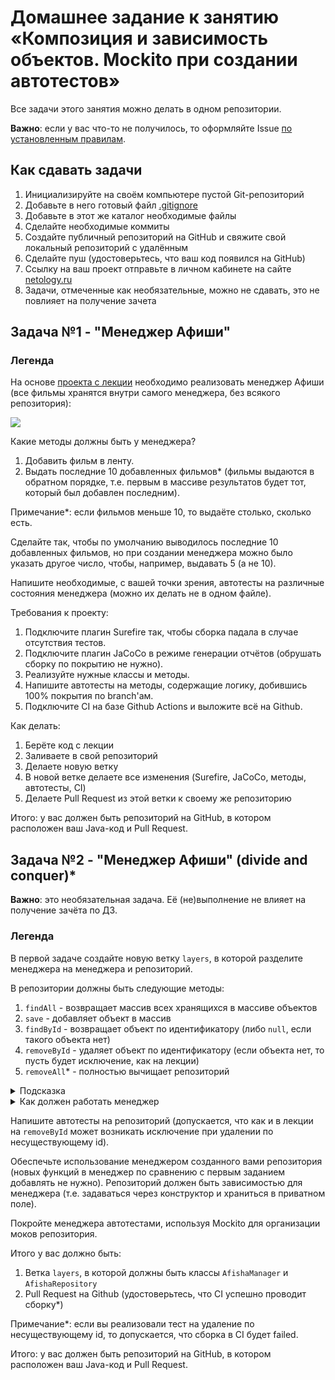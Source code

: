 # Домашнее задание к занятию «Композиция и зависимость объектов. Mockito при создании автотестов»

Все задачи этого занятия можно делать в одном репозитории.

**Важно**: если у вас что-то не получилось, то оформляйте Issue [по установленным правилам](../report-requirements.md).

## Как сдавать задачи

1. Инициализируйте на своём компьютере пустой Git-репозиторий
1. Добавьте в него готовый файл [.gitignore](../.gitignore)
1. Добавьте в этот же каталог необходимые файлы
1. Сделайте необходимые коммиты
1. Создайте публичный репозиторий на GitHub и свяжите свой локальный репозиторий с удалённым
1. Сделайте пуш (удостоверьтесь, что ваш код появился на GitHub)
1. Ссылку на ваш проект отправьте в личном кабинете на сайте [netology.ru](https://netology.ru)
1. Задачи, отмеченные как необязательные, можно не сдавать, это не повлияет на получение зачета

## Задача №1 - "Менеджер Афиши"

### Легенда

На основе [проекта с лекции](https://github.com/netology-code/javaqa-code/tree/master/3.4_dependency) необходимо реализовать менеджер Афиши (все фильмы хранятся внутри самого менеджера, без всякого репозитория):

![](pic/afisha.png)

Какие методы должны быть у менеджера?
1. Добавить фильм в ленту.
1. Выдать последние 10 добавленных фильмов* (фильмы выдаются в обратном порядке, т.е. первым в массиве результатов будет тот, который был добавлен последним).

Примечание*: если фильмов меньше 10, то выдаёте столько, сколько есть.

Сделайте так, чтобы по умолчанию выводилось последние 10 добавленных фильмов, но при создании менеджера можно было указать другое число, чтобы, например, выдавать 5 (а не 10).

Напишите необходимые, с вашей точки зрения, автотесты на различные состояния менеджера (можно их делать не в одном файле).

Требования к проекту:
1. Подключите плагин Surefire так, чтобы сборка падала в случае отсутствия тестов.
1. Подключите плагин JaCoCo в режиме генерации отчётов (обрушать сборку по покрытию не нужно).
1. Реализуйте нужные классы и методы.
1. Напишите автотесты на методы, содержащие логику, добившись 100% покрытия по branch'ам.
1. Подключите CI на базе Github Actions и выложите всё на Github.

Как делать:
1. Берёте код с лекции
1. Заливаете в свой репозиторий
1. Делаете новую ветку
1. В новой ветке делаете все изменения (Surefire, JaCoCo, методы, автотесты, CI)
1. Делаете Pull Request из этой ветки к своему же репозиторию

Итого: у вас должен быть репозиторий на GitHub, в котором расположен ваш Java-код и Pull Request.

## Задача №2 - "Менеджер Афиши" (divide and conquer)*

**Важно**: это необязательная задача. Её (не)выполнение не влияет на получение зачёта по ДЗ.

### Легенда

В первой задаче создайте новую ветку `layers`, в которой разделите менеджера на менеджера и репозиторий.

В репозитории должны быть следующие методы:
1. `findAll` - возвращает массив всех хранящихся в массиве объектов
1. `save` - добавляет объект в массив
1. `findById` - возвращает объект по идентификатору (либо `null`, если такого объекта нет)
1. `removeById` - удаляет объект по идентификатору (если объекта нет, то пусть будет исключение, как на лекции)
1. `removeAll`* - полностью вычищает репозиторий

<details>
  <summary>Подсказка</summary>
  
  Для удаления всех элементов достаточно в `items` положить пустой массив. 
  
  В Java встроен механизм, который называется Garbage Collection (сборка мусора), он сам удаляет из памяти машины неиспользуемые объекты.
</details>

<details>
  <summary>Как должен работать менеджер</summary>
  
  Если брать пример из лекции и реализовывать репозиторий, работающий в памяти, то репозиторий будет выглядеть вот так:
```java
package ru.netology.repository;

import ru.netology.domain.PurchaseItem;

public class CartRepository {
  private PurchaseItem[] items = new PurchaseItem[0];

  public void save(PurchaseItem item) {
    int length = items.length + 1;
    PurchaseItem[] tmp = new PurchaseItem[length];
    System.arraycopy(items, 0, tmp, 0, items.length);
    int lastIndex = tmp.length - 1;
    tmp[lastIndex] = item;
    items = tmp;
  }

  public PurchaseItem[] findAll() {
    return items;
  }

  public void removeById(int id) {
    int length = items.length - 1;
    PurchaseItem[] tmp = new PurchaseItem[length];
    int index = 0;
    for (PurchaseItem item : items) {
      if (item.getId() != id) {
        tmp[index] = item;
        index++;
      }
    }
    items = tmp;
  }
}
```

А сервис вот так:
```java
package ru.netology.manager;

import ru.netology.domain.PurchaseItem;
import ru.netology.repository.CartRepository;

public class CartManager {
  private CartRepository repository;

  public CartManager(CartRepository repository) {
    this.repository = repository;
  }

  public void add(PurchaseItem item) {
    repository.save(item);
  }

  public PurchaseItem[] getAll() {
    PurchaseItem[] items = repository.findAll();
    PurchaseItem[] result = new PurchaseItem[items.length];
    for (int i = 0; i < result.length; i++) {
      int index = items.length - i - 1;
      result[i] = items[index];
    }
    return result;
  }

  public void removeById(int id) {
    repository.removeById(id);
  }
}
```
</details>

Напишите автотесты на репозиторий (допускается, что как и в лекции на `removeById` может возникать исключение при удалении по несуществующему id).

Обеспечьте использование менеджером созданного вами репозитория (новых функций в менеджер по сравнению с первым заданием добавлять не нужно). Репозиторий должен быть зависимостью для менеджера (т.е. задаваться через конструктор и храниться в приватном поле).

Покройте менеджера автотестами, используя Mockito для организации моков репозитория.

Итого у вас должно быть:
1. Ветка `layers`, в которой должны быть классы `AfishaManager` и `AfishaRepository`
1. Pull Request на Github (удостоверьтесь, что CI успешно проводит сборку*)

Примечание*: если вы реализовали тест на удаление по несуществующему id, то допускается, что сборка в CI будет failed.

Итого: у вас должен быть репозиторий на GitHub, в котором расположен ваш Java-код и Pull Request.
